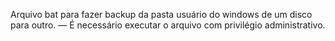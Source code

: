 Arquivo bat para fazer backup da pasta usuário do windows de um disco para outro.
— É necessário executar o arquivo com privilégio administrativo.
